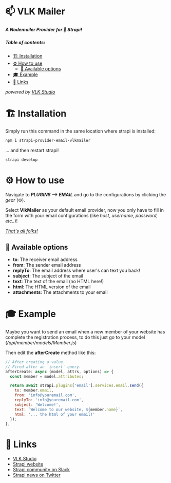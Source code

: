 # 📫 VLK Mailer

##### A Nodemailer Provider for 🚀 Strapi!

##### Table of contents:

- [🏗 Installation](#-installation)
- [⚙ How to use](#-how-to-use)
  - [📌 Available options](#-available-options)
- [🎓 Example](#-example)
- [🔗 Links](#-links)

*powered by [VLK Studio](https://www.vlkstudio.com/)*



# 🏗 Installation

Simply run this command in the same location where strapi is installed:

```bash
npm i strapi-provider-email-vlkmailer
```

... and then restart strapi!

```bash
strapi develop
```

# ⚙ How to use

Navigate to ***PLUGINS --> EMAIL*** and go to the configurations by clicking the *gear* (⚙).

Select **VlkMailer** as your default email provider, now you only have to fill in the form with your email configurations (like *host, username, password, etc..*)!

*<u>That's all folks!</u>*

## 📌 Available options

- **to**: The receiver email address
- **from**: The sender email address
- **replyTo**: The email address where user's can text you back!
- **subject**: The subject of the email
- **text**: The text of the email (no HTML here!)
- **html**: The HTML version of the email
- **attachments**: The attachments to your email



# 🎓 Example

Maybe you want to send an email when a new member of your website has complete the registration process, to do this just go to your model (*/api/member/models/Member.js*)

Then edit the **afterCreate** method like this:

```javascript
// After creating a value.
// Fired after an `insert` query.
afterCreate: async (model, attrs, options) => {
  const member = model.attributes;

  return await strapi.plugins['email'].services.email.send({
    to: member.email,
    from: 'info@youremail.com',
    replyTo: 'info@youremail.com',
    subject: 'Welcome!',
    text: `Welcome to our website, ${member.name}`,
    html: '... the html of your email!'
  });
},
```

# 🔗 Links

- [VLK Studio](https://www.vlkstudio.com/)
- [Strapi website](http://strapi.io/)
- [Strapi community on Slack](http://slack.strapi.io)
- [Strapi news on Twitter](https://twitter.com/strapijs)

